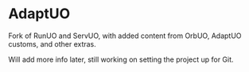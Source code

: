AdaptUO
======

Fork of RunUO and ServUO, with added content from OrbUO, AdaptUO customs, and other extras.

Will add more info later, still working on setting the project up for Git.
